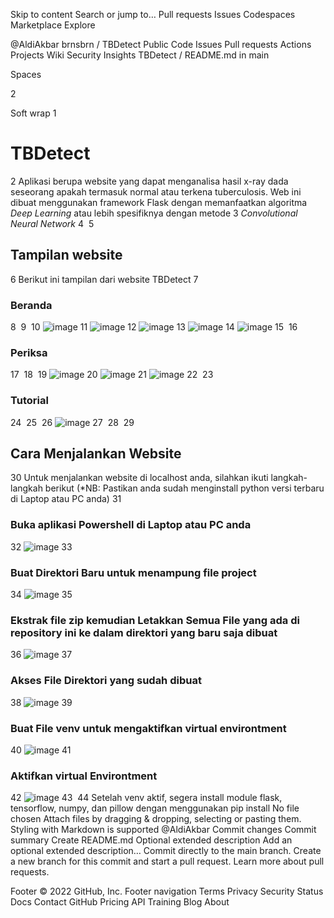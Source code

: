 Skip to content
Search or jump to…
Pull requests
Issues
Codespaces
Marketplace
Explore
 
@AldiAkbar 
brnsbrn
/
TBDetect
Public
Code
Issues
Pull requests
Actions
Projects
Wiki
Security
Insights
TBDetect
/
README.md
in
main
 

Spaces

2

Soft wrap
1
# TBDetect
2
Aplikasi berupa website yang dapat menganalisa hasil x-ray dada seseorang apakah termasuk normal atau terkena tuberculosis. Web ini dibuat menggunakan framework Flask dengan memanfaatkan algoritma _Deep Learning_ atau lebih spesifiknya dengan metode
3
_Convolutional Neural Network_
4
​
5
## Tampilan website
6
Berikut ini tampilan dari website TBDetect
7
### Beranda
8
​
9
​
10
![image](https://user-images.githubusercontent.com/113587270/206158126-ccfec395-26a5-4a22-9743-dce231a188a4.png)
11
![image](https://user-images.githubusercontent.com/113587270/206158280-56856b54-1f09-464b-a5f0-7ac48dce8f61.png)
12
![image](https://user-images.githubusercontent.com/113587270/206158386-3e1985ea-a827-4796-b453-38c2f67400e9.png)
13
![image](https://user-images.githubusercontent.com/113587270/206158469-9df68335-7168-4b88-bffc-8507897a0e2e.png)
14
![image](https://user-images.githubusercontent.com/113587270/206158590-32665394-1846-45aa-8d41-1adaec9e6bf2.png)
15
​
16
### Periksa
17
​
18
​
19
![image](https://user-images.githubusercontent.com/113587270/206158820-b76b0ec6-a386-45d9-9abe-3fa12b6910ab.png)
20
![image](https://user-images.githubusercontent.com/113587270/206159044-2e94e24a-c0fc-4d43-9159-c9fc3e36ebdd.png)
21
![image](https://user-images.githubusercontent.com/113587270/206159181-00748ca0-d1d4-42a9-a2e8-0f1ce0966d06.png)
22
​
23
### Tutorial
24
​
25
​
26
![image](https://user-images.githubusercontent.com/113587270/206159373-534f8680-394e-4cdd-a67c-d2274b8dbcdd.png)
27
​
28
​
29
## Cara Menjalankan Website
30
Untuk menjalankan website di localhost anda, silahkan ikuti langkah-langkah berikut (*NB: Pastikan anda sudah menginstall python versi terbaru di Laptop atau PC anda)
31
### Buka aplikasi Powershell di Laptop atau PC anda
32
![image](https://user-images.githubusercontent.com/113587270/203745039-6d30dddc-9a0b-494b-ab1a-ac5e8c184f40.png)
33
### Buat Direktori Baru untuk menampung file project
34
![image](https://user-images.githubusercontent.com/113587270/203745732-530b7949-0074-4de6-bec2-1ed59b399d5b.png)
35
### Ekstrak file zip kemudian Letakkan Semua File yang ada di repository ini ke dalam direktori yang baru saja dibuat
36
![image](https://user-images.githubusercontent.com/113587270/203747226-537ffd1c-359d-4443-821e-e0746141dd1d.png)
37
### Akses File Direktori yang sudah dibuat
38
![image](https://user-images.githubusercontent.com/113587270/203746029-e815ba70-1195-4466-8308-66618e9a77ce.png)
39
### Buat File venv untuk mengaktifkan virtual environtment
40
![image](https://user-images.githubusercontent.com/113587270/203746671-41a01344-1ee9-46b1-ad78-d1266d55773c.png)
41
### Aktifkan virtual Environtment
42
![image](https://user-images.githubusercontent.com/113587270/203747446-c610edc8-ad26-4444-86fa-3da363f476b4.png)
43
​
44
Setelah venv aktif, segera install module flask, tensorflow, numpy, dan pillow dengan menggunakan pip install
No file chosen
Attach files by dragging & dropping, selecting or pasting them.
Styling with Markdown is supported
@AldiAkbar
Commit changes
Commit summary
Create README.md
Optional extended description
Add an optional extended description…
 Commit directly to the main branch.
 Create a new branch for this commit and start a pull request. Learn more about pull requests.
 
Footer
© 2022 GitHub, Inc.
Footer navigation
Terms
Privacy
Security
Status
Docs
Contact GitHub
Pricing
API
Training
Blog
About
